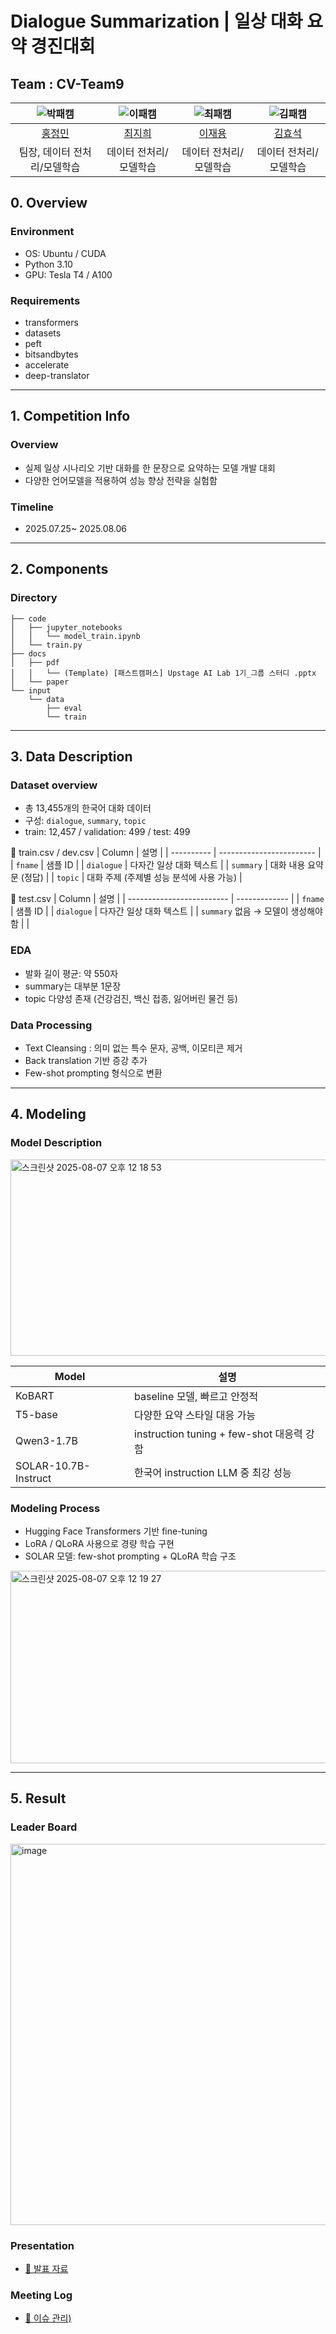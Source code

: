 # Dialogue Summarization | 일상 대화 요약 경진대회

## Team : CV-Team9

| ![박패캠](https://avatars.githubusercontent.com/u/156163982?v=4) | ![이패캠](https://avatars.githubusercontent.com/u/156163982?v=4) | ![최패캠](https://avatars.githubusercontent.com/u/156163982?v=4) | ![김패캠](https://avatars.githubusercontent.com/u/156163982?v=4) |
| :--------------------------------------------------------------: | :--------------------------------------------------------------: | :--------------------------------------------------------------: | :--------------------------------------------------------------: | 
|            [홍정민](https://github.com/UpstageAILab)             |            [최지희](https://github.com/UpstageAILab)             |            [이재용](https://github.com/UpstageAILab)             |            [김효석](https://github.com/UpstageAILab)             |
|                            팀장, 데이터 전처리/모델학습                             |                            데이터 전처리/모델학습                             |                            데이터 전처리/모델학습                             |                            데이터 전처리/모델학습                             |

## 0. Overview

### Environment
- OS: Ubuntu / CUDA
- Python 3.10
- GPU: Tesla T4 / A100

### Requirements
- transformers
- datasets
- peft
- bitsandbytes
- accelerate
- deep-translator

---

## 1. Competition Info

### Overview
- 실제 일상 시나리오 기반 대화를 한 문장으로 요약하는 모델 개발 대회
- 다양한 언어모델을 적용하여 성능 향상 전략을 실험함

### Timeline
- 2025.07.25~ 2025.08.06

---

## 2. Components

### Directory

```
├── code
│   ├── jupyter_notebooks
│   │   └── model_train.ipynb
│   └── train.py
├── docs
│   ├── pdf
│   │   └── (Template) [패스트캠퍼스] Upstage AI Lab 1기_그룹 스터디 .pptx
│   └── paper
└── input
    └── data
        ├── eval
        └── train
```

---

## 3. Data Description

### Dataset overview
- 총 13,455개의 한국어 대화 데이터
- 구성: `dialogue`, `summary`, `topic`
- train: 12,457 / validation: 499 / test: 499

📁 train.csv / dev.csv
| Column     | 설명                       |
| ---------- | ------------------------ |
| `fname`    | 샘플 ID                    |
| `dialogue` | 다자간 일상 대화 텍스트            |
| `summary`  | 대화 내용 요약문 (정답)           |
| `topic`    | 대화 주제 (주제별 성능 분석에 사용 가능) |


📁 test.csv
| Column                    | 설명            |
| ------------------------- | ------------- |
| `fname`                   | 샘플 ID         |
| `dialogue`                | 다자간 일상 대화 텍스트 |
| `summary` 없음 → 모델이 생성해야 함 |               |

### EDA
- 발화 길이 평균: 약 550자
- summary는 대부분 1문장
- topic 다양성 존재 (건강검진, 백신 접종, 잃어버린 물건 등)

### Data Processing
- Text Cleansing : 의미 없는 특수 문자, 공백, 이모티콘 제거
- Back translation 기반 증강 추가
- Few-shot prompting 형식으로 변환

---

## 4. Modeling

### Model Description
<img width="521" height="314" alt="스크린샷 2025-08-07 오후 12 18 53" src="https://github.com/user-attachments/assets/0521b878-dbaa-42fa-a8c4-c716b3f8e325" />

| Model | 설명 |
|-------|------|
| KoBART | baseline 모델, 빠르고 안정적 |
| T5-base | 다양한 요약 스타일 대응 가능 |
| Qwen3-1.7B | instruction tuning + few-shot 대응력 강함 |
| SOLAR-10.7B-Instruct | 한국어 instruction LLM 중 최강 성능 |

### Modeling Process
- Hugging Face Transformers 기반 fine-tuning
- LoRA / QLoRA 사용으로 경량 학습 구현
- SOLAR 모델: few-shot prompting + QLoRA 학습 구조
<img width="635" height="308" alt="스크린샷 2025-08-07 오후 12 19 27" src="https://github.com/user-attachments/assets/07eb0119-4118-4a38-ba8b-d616b612d2eb" />

---

## 5. Result

### Leader Board
<img width="864" height="610" alt="image" src="https://github.com/user-attachments/assets/fe910fe5-b44d-44ca-89b5-db20f5e1dae9" />


### Presentation
- [📄 발표 자료](https://docs.google.com/presentation/d/1FBIfIUDDA-Iw6YShXsmCJV1QxOjLCJNL/edit?slide=id.p7#slide=id.p1)

### Meeting Log
- [📝 이슈 관리)](https://trello.com/b/aaaTrVD5/9%EC%A1%B0)

